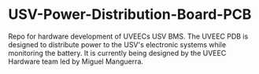 # USV-Power-Distribution-Board-PCB
Repo for hardware development of UVEECs USV BMS.
The UVEEC PDB is designed to distribute power to the USV's electronic systems while monitoring the battery.
It is currently being designed by the UVEEC Hardware team led by Miguel Manguerra.
